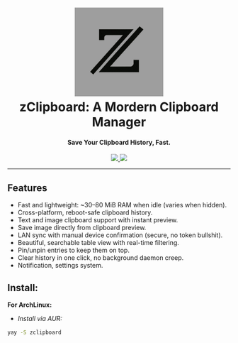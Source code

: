 <h1 align="center">
  <img src="/assets/preview_icon.jpg" width=200 height=200/><br>
    zClipboard: A Mordern Clipboard Manager
</h1>

<h4 align="center">Save Your Clipboard History, Fast.</h4>

<div align="center">
    <a href="https://github.com/Reim-developer/zClipboard/actions/workflows/macos.yml">
        <img src="https://github.com/Reim-developer/zClipboard/actions/workflows/macos.yml/badge.svg?branch=master" />
    </a>
    <a href="https://github.com/Reim-developer/zClipboard/actions/workflows/linux.yml">
        <img src="https://github.com/Reim-developer/zClipboard/actions/workflows/linux.yml/badge.svg?branch=master" />
    </a>
</div>

---

## Features
+ Fast and lightweight: ~30–80 MiB RAM when idle (varies when hidden).
+ Cross-platform, reboot-safe clipboard history.
+ Text and image clipboard support with instant preview.
+ Save image directly from clipboard preview.
+ LAN sync with manual device confirmation (secure, no token bullshit).
+ Beautiful, searchable table view with real-time filtering.
+ Pin/unpin entries to keep them on top.
+ Clear history in one click, no background daemon creep.
+ Notification, settings system.

## Install:
**For ArchLinux:**
* *Install via AUR:*
```bash
yay -S zclipboard
```
